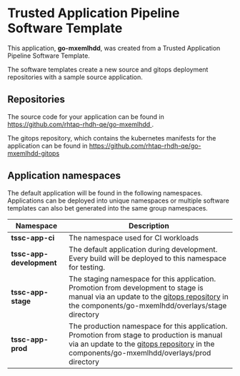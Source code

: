 # Trusted Application Pipeline Software Template

This application, **go-mxemlhdd**, was created from a Trusted Application Pipeline Software Template.

The software templates create a new source and gitops deployment repositories with a sample source application. 

## Repositories

The source code for your application can be found in [https://github.com/rhtap-rhdh-qe/go-mxemlhdd ](https://github.com/rhtap-rhdh-qe/go-mxemlhdd ).
 
The gitops repository, which contains the kubernetes manifests for the application can be found in 
[https://github.com/rhtap-rhdh-qe/go-mxemlhdd-gitops ](https://github.com/rhtap-rhdh-qe/go-mxemlhdd-gitops ) 

## Application namespaces 

The default application will be found in the following namespaces. Applications can be deployed into unique namespaces or multiple software templates can also bet generated into the same group namespaces.  

|  Namespace   |  Description   |  
| -------- | -------- |
| **tssc-app-ci** | The namespace used for CI workloads |
| **tssc-app-development** | The default application during development. Every build will be deployed to this namespace for testing. |
| **tssc-app-stage** | The staging namespace for this application. Promotion from development to stage is manual via an update to the [gitops repository](https://github.com/rhtap-rhdh-qe/go-mxemlhdd-gitops ) in the components/go-mxemlhdd/overlays/stage directory |
| **tssc-app-prod** | The production namespace for this application. Promotion from stage to production is manual via an update to the [gitops repository](https://github.com/rhtap-rhdh-qe/go-mxemlhdd-gitops ) in the components/go-mxemlhdd/overlays/prod directory |